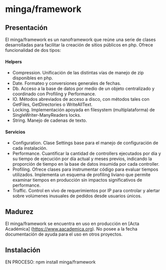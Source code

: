 # minga/framework
## Presentación
El minga/framework es un nanoframework que reúne una serie de clases desarrolladas para facilitar la creación de sitios públicos en php. Ofrece funcionalidad de dos tipos:

#### Helpers
- Compression. Unificación de las distintas vías de manejo de zip disponibles en php.
- Date. Formateo y conversiones generales de fechas. 
- Db. Acceso a la base de datos por medio de un objeto centralizado y coordinado con Profiling y Performance.
- IO. Métodos abreviados de acceso a disco, con métodos tales con GetFiles, GetDirectories o WriteAllText.
- Locking. Implementación apoyada en filesystem (multiplataforma) de SingleWriter-ManyReaders locks.
- String. Manejo de cadenas de texto.

#### Servicios
- Configuration. Clase Settings base para el manejo de configuración de cada instalación.
- Performance. Cuantificar la cantidad de controllers ejecutados por día y su tiempo de ejecución por día actual y meses previos, indicando la proporción de tiempo en la base de datos insumida por cada controller.
- Profiling. Ofrece clases para instrumentar código para evaluar tiempos utilizados. Implementa un esquema de profiling liviano que permite examinar tiempos en producción sin impactos significativos de performance.
- Traffic. Control en vivo de requerimientos por IP para controlar y alertar sobre volúmenes inusuales de pedidos desde usuarios únicos.

## Madurez
El minga/framework se encuentra en uso en producción en [Acta Académica] (https://www.aacademica.org). No posee a la fecha documentación de ayuda para el uso en otros proyectos.

## Instalación
EN PROCESO: npm install minga/framework
